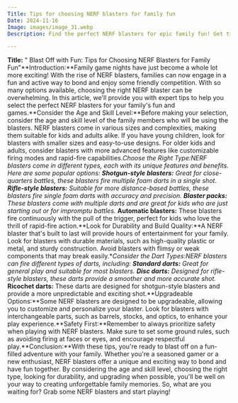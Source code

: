 ```yaml
---
Title: Tips for choosing NERF blasters for family fun
Date: 2024-11-16
Image: images/image_31.webp
Description: Find the perfect NERF blasters for epic family fun! Get tips on choosing blasters for all ages and skill levels. Shop with confidence and create unforgettable moments.  

---
```


**Title:** " Blast Off with Fun: Tips for Choosing NERF Blasters for Family Fun"**Introduction:**Family game nights have just become a whole lot more exciting! With the rise of NERF blasters, families can now engage in a fun and active way to bond and enjoy some friendly competition. With so many options available, choosing the right NERF blaster can be overwhelming. In this article, we'll provide you with expert tips to help you select the perfect NERF blasters for your family's fun and games.**Consider the Age and Skill Level:**Before making your selection, consider the age and skill level of the family members who will be using the blasters. NERF blasters come in various sizes and complexities, making them suitable for kids and adults alike. If you have young children, look for blasters with smaller sizes and easy-to-use designs. For older kids and adults, consider blasters with more advanced features like customizable firing modes and rapid-fire capabilities.**Choose the Right Type:**NERF blasters come in different types, each with its unique features and benefits. Here are some popular options:* **Shotgun-style blasters:** Great for close-quarters battles, these blasters fire multiple foam darts in a single shot.* **Rifle-style blasters:** Suitable for more distance-based battles, these blasters fire single foam darts with accuracy and precision.* **Blaster packs:** These blasters come with multiple darts and are great for kids who are just starting out or for impromptu battles.* **Automatic blasters:** These blasters fire continuously with the pull of the trigger, perfect for kids who love the thrill of rapid-fire action.**Look for Durability and Build Quality:**A NERF blaster that's built to last will provide hours of entertainment for your family. Look for blasters with durable materials, such as high-quality plastic or metal, and sturdy construction. Avoid blasters with flimsy or weak components that may break easily.**Consider the Dart Types:**NERF blasters can fire different types of darts, including:* **Standard darts:** Great for general play and suitable for most blasters.* **Disc darts:** Designed for rifle-style blasters, these darts provide a smoother and more accurate shot.* **Ricochet darts:** These darts are designed for shotgun-style blasters and provide a more unpredictable and exciting shot.**Upgradeable Options:**Some NERF blasters are designed to be upgradeable, allowing you to customize and personalize your blaster. Look for blasters with interchangeable parts, such as barrels, stocks, and optics, to enhance your play experience.**Safety First:**Remember to always prioritize safety when playing with NERF blasters. Make sure to set some ground rules, such as avoiding firing at faces or eyes, and encourage respectful play.**Conclusion:**With these tips, you're ready to blast off on a fun-filled adventure with your family. Whether you're a seasoned gamer or a new enthusiast, NERF blasters offer a unique and exciting way to bond and have fun together. By considering the age and skill level, choosing the right type, looking for durability, and upgrading when possible, you'll be well on your way to creating unforgettable family memories. So, what are you waiting for? Grab some NERF blasters and start playing! 
